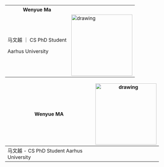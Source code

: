 <table>
<!-- <tr> -->
<th>  Wenyue Ma </th>
<th>  </th>
<!-- </tr> -->
<tr>
<td>


马文越 ｜ CS PhD Student

Aarhus University

</td>
<td>

<img style="float: right;"  src="pic/slef.jpg" alt="drawing" width="200"/>

</td>
</tr>
</table>

<style>
td, th {
   border: none!important;
}
</style>

| Wenyue MA          |  <img style="float: right;"  src="pic/slef.jpg" alt="drawing" width="200"/>       | 
| ------------ | ------------- | 
| 马文越 - CS PhD Student Aarhus University | |